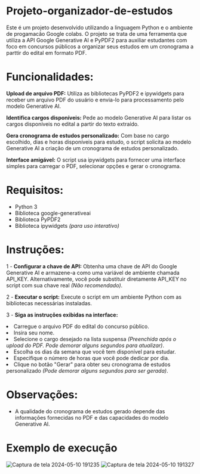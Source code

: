 # Projeto-organizador-de-estudos
Este é um projeto desenvolvido utilizando a linguagem Python e o ambiente de progamacão Google colabs. O projeto se trata de uma ferramenta que utiliza a API Google Generative AI e PyPDF2 para auxiliar estudantes com foco em concursos públicos a organizar seus estudos em um cronograma a parttir do edital em formato PDF.

# Funcionalidades:
**Upload de arquivo PDF:** Utiliza as bibliotecas PyPDF2 e ipywidgets para receber um arquivo PDF do usuário e envia-lo para processamento pelo modelo Generative AI.

**Identifica cargos disponíveis:** Pede ao modelo Generative AI para listar os cargos disponíveis no edital a partir do texto extraído.

**Gera cronograma de estudos personalizado:** Com base no cargo escolhido, dias e horas disponíveis para estudo, o script solicita ao modelo Generative AI a criação de um cronograma de estudos personalizado.

**Interface amigável:** O script usa ipywidgets para fornecer uma interface simples para carregar o PDF, selecionar opções e gerar o cronograma.

# Requisitos:
- Python 3
- Biblioteca google-generativeai
- Biblioteca PyPDF2
- Biblioteca ipywidgets *(para uso interativo)*

# Instruções:
1 - **Configurar a chave de API:** Obtenha uma chave de API do Google Generative AI e armazene-a como uma variável de ambiente chamada API_KEY.
Alternativamente, você pode substituir diretamente API_KEY no script com sua chave real *(Não recomendado)*.

2 - **Executar o script:** Execute o script em um ambiente Python com as bibliotecas necessárias instaladas.

3 - **Siga as instruções exibidas na interface:**
    <li> Carregue o arquivo PDF do edital do concurso público.
    <li> Insira seu nome.
    <li> Selecione o cargo desejado na lista suspensa *(Preenchida após o upload do PDF. Pode demorar alguns segundos para atualizar)*.
    <li> Escolha os dias da semana que você tem disponível para estudar.
    <li> Especifique o número de horas que você pode dedicar por dia.
    <li> Clique no botão "Gerar" para obter seu cronograma de estudos personalizado *(Pode demorar alguns segundos para ser gerada)*.
  
# Observações:
- A qualidade do cronograma de estudos gerado depende das informações fornecidas no PDF e das capacidades do modelo Generative AI.

# Exemplo de execução
![Captura de tela 2024-05-10 191235](https://github.com/gbr-guimaraes/Projeto-organizador-de-estudos/assets/54336887/37c98c04-6eca-4f43-96c0-599796d57b5e)
![Captura de tela 2024-05-10 191327](https://github.com/gbr-guimaraes/Projeto-organizador-de-estudos/assets/54336887/fd51c325-dd03-40a8-8f9a-f01d2e3459b6)

